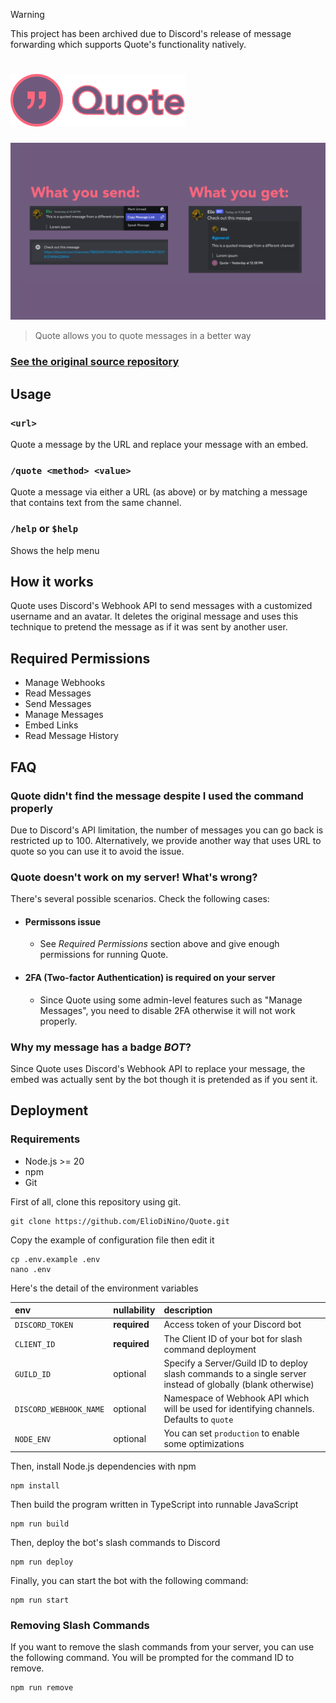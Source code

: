 > [!WARNING]
> This project has been archived due to Discord's release of message forwarding which supports Quote's functionality natively.

# <img alt="Quote" src="https://github.com/ElioDiNino/Quote/blob/main/static/logo.png" width="280px" />

![Banner](https://github.com/ElioDiNino/Quote/blob/main/static/banner.png)

> Quote allows you to quote messages in a better way


### **[See the original source repository](https://github.com/nakayoshi/quote)**

## Usage

### `<url>`

Quote a message by the URL and replace your message with an embed.

### `/quote <method> <value>`

Quote a message via either a URL (as above) or by matching a message that contains text from the same channel.

### `/help` or `$help`

Shows the help menu

## How it works

Quote uses Discord's Webhook API to send messages with a customized username and an avatar. It deletes the original message and uses this technique to pretend the message as if it was sent by another user.

## Required Permissions
- Manage Webhooks
- Read Messages
- Send Messages
- Manage Messages
- Embed Links
- Read Message History

## FAQ

### Quote didn't find the message despite I used the command properly

Due to Discord's API limitation, the number of messages you can go back is restricted up to 100. Alternatively, we provide another way that uses URL to quote so you can use it to avoid the issue.

### Quote doesn't work on my server! What's wrong?
There's several possible scenarios. Check the following cases:

- #### Permissons issue
    - See *Required Permissions* section above and give enough permissions for running Quote.

- #### 2FA (Two-factor Authentication) is required on your server
    - Since Quote using some admin-level features such as "Manage Messages", you need to disable 2FA otherwise it will not work properly.

### Why my message has a badge _BOT_?

Since Quote uses Discord's Webhook API to replace your message, the embed was actually sent by the bot though it is pretended as if you sent it.

## Deployment
### Requirements
 - Node.js >= 20
 - npm
 - Git

First of all, clone this repository using git.

```
git clone https://github.com/ElioDiNino/Quote.git
```

Copy the example of configuration file then edit it

```
cp .env.example .env
nano .env
```

Here's the detail of the environment variables

| env | nullability | description |
| :-  | :- | :- |
| `DISCORD_TOKEN` | **required** | Access token of your Discord bot |
| `CLIENT_ID` | **required** | The Client ID of your bot for slash command deployment |
| `GUILD_ID` | optional | Specify a Server/Guild ID to deploy slash commands to a single server instead of globally (blank otherwise) |
| `DISCORD_WEBHOOK_NAME` | optional | Namespace of Webhook API which will be used for identifying channels. Defaults to `quote` |
| `NODE_ENV` | optional | You can set `production` to enable some optimizations | 

Then, install Node.js dependencies with npm

```
npm install
```

Then build the program written in TypeScript into runnable JavaScript

```
npm run build
```

Then, deploy the bot's slash commands to Discord

```
npm run deploy
```

Finally, you can start the bot with the following command:

```
npm run start
```

### Removing Slash Commands

If you want to remove the slash commands from your server, you can use the following command. You will be prompted for the command ID to remove.

```
npm run remove
```
